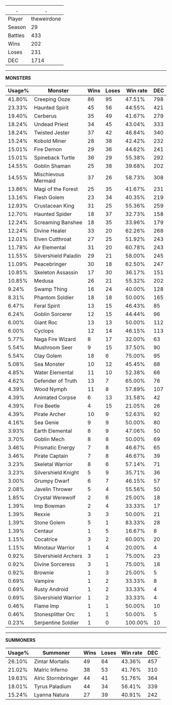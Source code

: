 .|.
|-|-
Player|theweirdone
Season|29
Battles|433
Wins|202
Loses|231
DEC|1714

---
**MONSTERS**

Usage%|Monster|Wins|Loses|Win rate|DEC|
-|-|-|-|-|-|
41.80%|Creeping Ooze|86|95|47.51%|798|
23.33%|Haunted Spirit|45|56|44.55%|421|
19.40%|Cerberus|35|49|41.67%|279|
18.24%|Undead Priest|34|45|43.04%|333|
18.24%|Twisted Jester|37|42|46.84%|340|
15.24%|Kobold Miner|28|38|42.42%|232|
15.01%|Fire Demon|29|36|44.62%|241|
15.01%|Spineback Turtle|36|29|55.38%|292|
14.55%|Goblin Shaman|25|38|39.68%|202|
14.55%|Mischievous Mermaid|37|26|58.73%|308|
13.86%|Magi of the Forest|25|35|41.67%|231|
13.16%|Flesh Golem|23|34|40.35%|219|
12.93%|Crustacean King|31|25|55.36%|259|
12.70%|Haunted Spider|18|37|32.73%|158|
12.24%|Screaming Banshee|18|35|33.96%|179|
12.24%|Divine Healer|33|20|62.26%|268|
12.01%|Elven Cutthroat|27|25|51.92%|243|
11.78%|Air Elemental|31|20|60.78%|243|
11.55%|Silvershield Paladin|29|21|58.00%|245|
11.09%|Peacebringer|30|18|62.50%|247|
10.85%|Skeleton Assassin|17|30|36.17%|151|
10.85%|Medusa|26|21|55.32%|202|
9.24%|Swamp Thing|16|24|40.00%|128|
8.31%|Phantom Soldier|18|18|50.00%|165|
6.47%|Feral Spirit|13|15|46.43%|85|
6.24%|Goblin Sorcerer|12|15|44.44%|96|
6.00%|Giant Roc|13|13|50.00%|112|
6.00%|Cyclops|12|14|46.15%|113|
5.77%|Naga Fire Wizard|8|17|32.00%|63|
5.54%|Mushroom Seer|9|15|37.50%|90|
5.54%|Clay Golem|18|6|75.00%|95|
5.08%|Sea Monster|10|12|45.45%|88|
4.85%|Water Elemental|11|10|52.38%|66|
4.62%|Defender of Truth|13|7|65.00%|76|
4.39%|Wood Nymph|11|8|57.89%|107|
4.39%|Animated Corpse|6|13|31.58%|42|
4.39%|Fire Beetle|4|15|21.05%|26|
4.39%|Pirate Archer|10|9|52.63%|92|
4.16%|Sea Genie|9|9|50.00%|80|
3.93%|Earth Elemental|8|9|47.06%|50|
3.70%|Goblin Mech|8|8|50.00%|69|
3.46%|Prismatic Energy|7|8|46.67%|65|
3.46%|Pirate Captain|7|8|46.67%|39|
3.23%|Skeletal Warrior|8|6|57.14%|71|
3.23%|Silvershield Knight|5|9|35.71%|36|
3.00%|Grumpy Dwarf|6|7|46.15%|57|
2.08%|Javelin Thrower|5|4|55.56%|50|
1.85%|Crystal Werewolf|2|6|25.00%|18|
1.39%|Imp Bowman|2|4|33.33%|17|
1.39%|Rexxie|3|3|50.00%|21|
1.39%|Stone Golem|5|1|83.33%|28|
1.39%|Centaur|1|5|16.67%|8|
1.15%|Cocatrice|3|2|60.00%|20|
1.15%|Minotaur Warrior|1|4|20.00%|4|
0.92%|Silvershield Archers|3|1|75.00%|23|
0.92%|Divine Sorceress|3|1|75.00%|18|
0.92%|Brownie|1|3|25.00%|5|
0.69%|Vampire|1|2|33.33%|8|
0.69%|Rusty Android|1|2|33.33%|4|
0.69%|Silvershield Warrior|1|2|33.33%|4|
0.46%|Flame Imp|1|1|50.00%|10|
0.46%|Stonesplitter Orc|1|1|50.00%|5|
0.23%|Serpentine Soldier|1|0|100.00%|10|

---
**SUMMONERS**

Usage%|Summoner|Wins|Loses|Win rate|DEC|
-|-|-|-|-|-|
26.10%|Zintar Mortalis|49|64|43.36%|457|
21.02%|Malric Inferno|38|53|41.76%|310|
19.63%|Alric Stormbringer|44|41|51.76%|364|
18.01%|Tyrus Paladium|44|34|56.41%|339|
15.24%|Lyanna Natura|27|39|40.91%|242|
